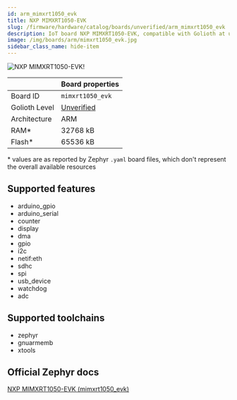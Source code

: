 ```yaml
---
id: arm_mimxrt1050_evk
title: NXP MIMXRT1050-EVK
slug: /firmware/hardware/catalog/boards/unverified/arm_mimxrt1050_evk
description: IoT board NXP MIMXRT1050-EVK, compatible with Golioth at unverified level.
image: /img/boards/arm/mimxrt1050_evk.jpg
sidebar_class_name: hide-item
---
```


[//]: # (This is an auto-generated file, do not edit! Changes to it will be lost upon re-generation)

![NXP MIMXRT1050-EVK!](/img/boards/arm/mimxrt1050_evk.jpg "NXP MIMXRT1050-EVK")

|                | Board properties     |
| -------------  | -------------------- |
| Board ID       | `mimxrt1050_evk` |
| Golioth Level  | [Unverified](/firmware/hardware#unverified-boards) |
| Architecture   | ARM |
| RAM*           | 32768 kB |
| Flash*         | 65536 kB |

\* values are as reported by Zephyr `.yaml` board files, which don't represent the overall available resources



## Supported features

* arduino_gpio
* arduino_serial
* counter
* display
* dma
* gpio
* i2c
* netif:eth
* sdhc
* spi
* usb_device
* watchdog
* adc

## Supported toolchains

* zephyr
* gnuarmemb
* xtools

## Official Zephyr docs

[NXP MIMXRT1050-EVK (mimxrt1050_evk)](https://docs.zephyrproject.org/3.6.0/boards/arm/mimxrt1050_evk/doc/index.html)

